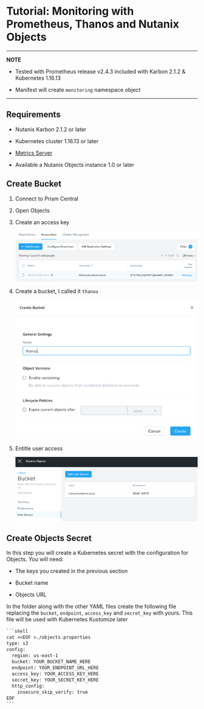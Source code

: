 # Tutorial: Monitoring with Prometheus, Thanos and Nutanix Objects

---
**NOTE**

* Tested with Prometheus release v2.4.3 included with Karbon 2.1.2 & Kubernetes 1.16.13

* Manifest will create `monitoring` namespace object

---

## Requirements

* Nutanix Karbon 2.1.2 or later

* Kubernetes cluster 1.16.13 or later

* [Metrics Server](../metrics-server/README.md)

* Available a Nutanix Objects instance 1.0 or later 

## Create Bucket

1. Connect to Prism Central

2. Open Objects

3. Create an access key

    ![Create bucket](images/01_objects_keys.png)

4. Create a bucket, I called it `thanos`

    ![Create bucket](images/02_objects_bucket.png)

5. Entitle user access

    ![Create bucket](images/03_objects_useraccess.png)

## Create Objects Secret

In this step you will create a Kubernetes secret with the configuration for Objects. You will need:

* The keys you created in the previous section

* Bucket name

* Objects URL

In the folder along with the other YAML files create the following file replacing the `bucket`, `endpoint`, `access_key` and `secret_key` with yours. This file will be used with Kubernetes Kustomize later

    ```shell
    cat <<EOF >./objects.properties
    type: s3
    config:
      region: us-east-1
      bucket: YOUR_BUCKET_NAME_HERE
      endpoint: YOUR_ENDPOINT_URL_HERE
      access_key: YOUR_ACCESS_KEY_HERE
      secret_key: YOUR_SECRET_KEY_HERE
      http_config:
        insecure_skip_verify: true
    EOF
    ```
